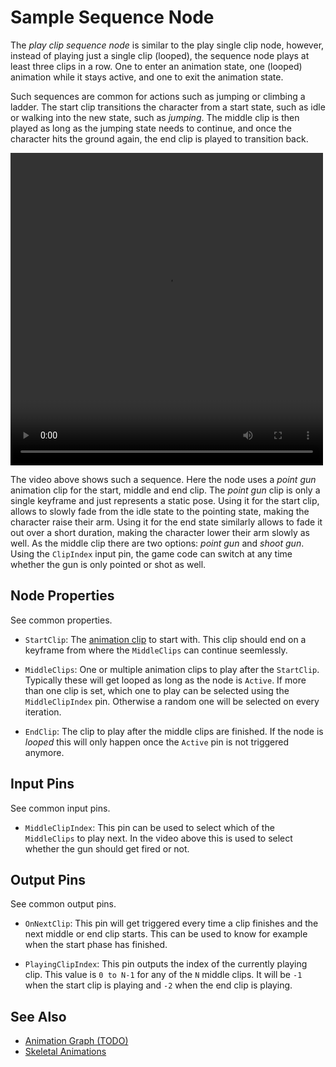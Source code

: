 # Sample Sequence Node

<!-- PAGE IS TODO -->
<!-- TODO THIS PAGE IS OUTDATED -->

The *play clip sequence node* is similar to the play single clip node, however, instead of playing just a single clip (looped), the sequence node plays at least three clips in a row. One to enter an animation state, one (looped) animation while it stays active, and one to exit the animation state.

Such sequences are common for actions such as jumping or climbing a ladder. The start clip transitions the character from a start state, such as idle or walking into the new state, such as *jumping*. The middle clip is then played as long as the jumping state needs to continue, and once the character hits the ground again, the end clip is played to transition back.

<video src="../../media/anim-point-shoot.webm" width="500" height="500" autoplay loop></video>

The video above shows such a sequence. Here the node uses a *point gun* animation clip for the start, middle and end clip. The *point gun* clip is only a single keyframe and just represents a static pose. Using it for the start clip, allows to slowly fade from the idle state to the pointing state, making the character raise their arm. Using it for the end state similarly allows to fade it out over a short duration, making the character lower their arm slowly as well. As the middle clip there are two options: *point gun* and *shoot gun*. Using the `ClipIndex` input pin, the game code can switch at any time whether the gun is only pointed or shot as well.

## Node Properties

See common properties.

* `StartClip`: The [animation clip](../animation-clip-asset.md) to start with. This clip should end on a keyframe from where the `MiddleClips` can continue seemlessly.

* `MiddleClips`: One or multiple animation clips to play after the `StartClip`. Typically these will get looped as long as the node is `Active`. If more than one clip is set, which one to play can be selected using the `MiddleClipIndex` pin. Otherwise a random one will be selected on every iteration.

* `EndClip`: The clip to play after the middle clips are finished. If the node is *looped* this will only happen once the `Active` pin is not triggered anymore.

## Input Pins

See common input pins.

* `MiddleClipIndex`: This pin can be used to select which of the `MiddleClips` to play next. In the video above this is used to select whether the gun should get fired or not.

## Output Pins

See common output pins.

* `OnNextClip`: This pin will get triggered every time a clip finishes and the next middle or end clip starts. This can be used to know for example when the start phase has finished.
  
* `PlayingClipIndex`: This pin outputs the index of the currently playing clip. This value is `0 to N-1` for any of the `N` middle clips. It will be `-1` when the start clip is playing and `-2` when the end clip is playing.

## See Also

* [Animation Graph (TODO)](animation-graph-overview.md)
* [Skeletal Animations](../skeletal-animation-overview.md)
